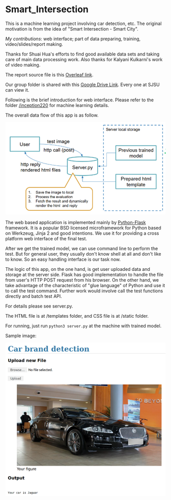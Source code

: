 # Smart_Intersection

This is a machine learning project involving car detection, etc.
The original motivation is from the idea of "Smart Intersection - Smart City".

*My contributions*: web interface; part of data preparing, training, video/slides/report making.

Thanks for Shuai Hua's efforts to find good available data sets and taking care of main data processing work.
Also thanks for Kalyani Kulkarni's work of video making.

The report source file is this [Overleaf link](https://www.overleaf.com/read/sgbgwdfszgcb).

Our group folder is shared with this [Google Drive Link](https://drive.google.com/drive/folders/0B9A0RzaktEI1WExDOU5PNUdOcUk?usp=sharing).
Every one at SJSU can view it.

Following is the brief introduction for web interface. Please refer to the folder [/inception220](https://github.com/ysmiles/Smart_Intersection/tree/master/inception220) for machine learning details.

The overall data flow of this app is as follow.

![img](img/data_flow.png)

The web based application is implemented mainly by [Python-Flask](http://flask.pocoo.org/) framework.
It is a popular BSD licensed microframework for Python based on Werkzeug, Jinja 2 and good intentions.
We use it for providing a cross platform web interface of the final test.

After we get the trained model, we can use command line to perform the test.
But for general user, they usually don't know shell at all and don't like to know.
So an easy handling interface is our task now.

The logic of this app, on the one hand, is get user uploaded data and storage at the server side. 
Flask has good implementation to handle the file from user's HTTP POST request from his browser.
On the other hand, we take advantage of the characteristic of "glue language" of Python and use it to call the test command. Further work would involve call the test functions directly and batch test API.

For details please see server.py.

The HTML file is at /templates folder, and CSS file is at /static folder.

For running, just run `python3 server.py` at the machine with trained model.

Sample image:

![img](img/sample.png)